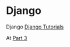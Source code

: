 # Django
Django
[Django Tutorials](https://docs.djangoproject.com/en/1.7/)

At [Part 3](https://docs.djangoproject.com/en/1.7/intro/tutorial03/)
